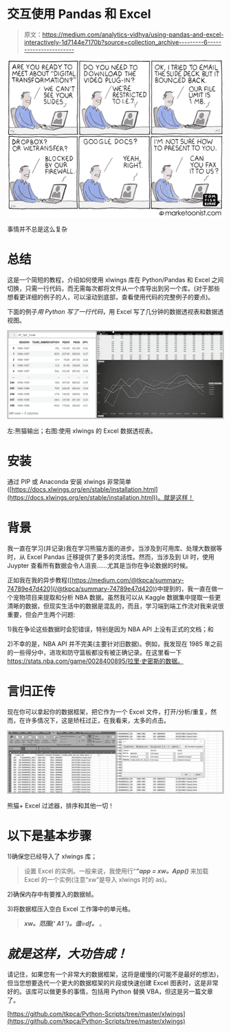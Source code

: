 # 交互使用 Pandas 和 Excel

> 原文：<https://medium.com/analytics-vidhya/using-pandas-and-excel-interactively-1d7144e7170b?source=collection_archive---------6----------------------->

![](img/d18c7b141bedcfb85b6061b3075828c1.png)

事情并不总是这么复杂

# **总结**

这是一个简短的教程，介绍如何使用 xlwings 库在 Python/Pandas 和 Excel 之间切换，只需一行代码，而无需每次都将文件从一个库导出到另一个库。(对于那些想看更详细的例子的人，可以滚动到底部，查看使用代码的完整例子的要点)。

下面的例子*用 Python 写了一行代码*，用 Excel 写了几分钟的数据透视表和数据透视图。

![](img/63acb6c27f26e9d521fc568a72dd8c28.png)

左:熊猫输出；右图:使用 xlwings 的 Excel 数据透视表。

# **安装**

通过 PIP 或 Anaconda 安装 xlwings 非常简单([https://docs.xlwings.org/en/stable/installation.html](https://docs.xlwings.org/en/stable/installation.html))。就是这样！

# **背景**

我一直在学习(并记录)我在学习熊猫方面的进步。当涉及到可用库、处理大数据等时，从 Excel Pandas 迁移提供了更多的灵活性。然而，当涉及到 UI 时，使用 Juypter 查看所有数据会令人沮丧……尤其是当你在争论数据的时候。

正如我在我的异步教程([https://medium.com/@tkpca/summary-74789e47d420](/@tkpca/summary-74789e47d420))中提到的，我一直在做一个宠物项目来提取和分析 NBA 数据。虽然我可以从 Kaggle 数据集中提取一些更清晰的数据，但现实生活中的数据是混乱的，而且，学习端到端工作流对我来说很重要，但会产生两个问题:

1)我在争论这些数据时会犯错误，特别是因为 NBA API 上没有正式的文档；和

2)不幸的是，NBA API 并不完美(主要针对旧数据)。例如，我发现在 1985 年之前的一些得分中，进攻和防守篮板都没有被正确记录。在这里看一下 https://stats.nba.com/game/0028400895/拉里·史密斯的数据。

# **言归正传**

现在你可以拿起你的数据框架，把它作为一个 Excel 文件，打开/分析/重复，然而，在许多情况下，这是矫枉过正，在我看来，太多的点击。

![](img/3e9e7eaae72953ca57ef58f492807be5.png)

熊猫+ Excel 过滤器，排序和其他一切！

# **以下是基本步骤**

1)确保您已经导入了 xlwings 库；

> 设置 Excel 的实例。一般来说，我使用行“***”app = xw。App()*** 来加载 Excel 的一个实例(注意“xw”是导入 xlwings 时的 as)。

2)确保内存中有要推入的数据帧。

3)将数据框压入空白 Excel 工作簿中的单元格。

> ***xw。范围(' A1 ')。值=df。*** 。

# ***就是这样，大功告成！***

请记住，如果您有一个非常大的数据框架，这将是缓慢的(可能不是最好的想法)，但当您想要迭代一个更大的数据框架的片段或快速创建 Excel 图表时，这是非常好的。该库可以做更多的事情，包括用 Python 替换 VBA，但这是另一篇文章了。

[https://github.com/tkpca/Python-Scripts/tree/master/xlwings](https://github.com/tkpca/Python-Scripts/tree/master/xlwings)